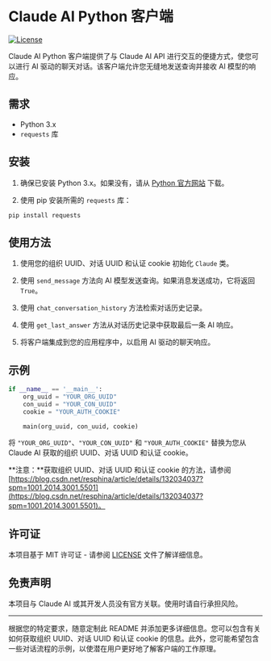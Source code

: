 # Claude AI Python 客户端



[![License](https://img.shields.io/badge/License-MIT-blue.svg)](LICENSE)

Claude AI Python 客户端提供了与 Claude AI API 进行交互的便捷方式，使您可以进行 AI 驱动的聊天对话。该客户端允许您无缝地发送查询并接收 AI 模型的响应。

## 需求

- Python 3.x
- `requests` 库

## 安装

1. 确保已安装 Python 3.x。如果没有，请从 [Python 官方网站](https://www.python.org/downloads/) 下载。

2. 使用 pip 安装所需的 `requests` 库：

```bash
pip install requests
```

## 使用方法

1. 使用您的组织 UUID、对话 UUID 和认证 cookie 初始化 `Claude` 类。

2. 使用 `send_message` 方法向 AI 模型发送查询。如果消息发送成功，它将返回 `True`。

3. 使用 `chat_conversation_history` 方法检索对话历史记录。

4. 使用 `get_last_answer` 方法从对话历史记录中获取最后一条 AI 响应。

5. 将客户端集成到您的应用程序中，以启用 AI 驱动的聊天响应。

## 示例

```python
if __name__ == '__main__':
    org_uuid = "YOUR_ORG_UUID"
    con_uuid = "YOUR_CON_UUID"
    cookie = "YOUR_AUTH_COOKIE"

    main(org_uuid, con_uuid, cookie)
```

将 `"YOUR_ORG_UUID"`、`"YOUR_CON_UUID"` 和 `"YOUR_AUTH_COOKIE"` 替换为您从 Claude AI 获取的组织 UUID、对话 UUID 和认证 cookie。

**注意：**获取组织 UUID、对话 UUID 和认证 cookie 的方法，请参阅 [https://blog.csdn.net/resphina/article/details/132034037?spm=1001.2014.3001.5501](https://blog.csdn.net/resphina/article/details/132034037?spm=1001.2014.3001.5501)。

## 许可证

本项目基于 MIT 许可证 - 请参阅 [LICENSE](LICENSE) 文件了解详细信息。

## 免责声明

本项目与 Claude AI 或其开发人员没有官方关联。使用时请自行承担风险。

---

根据您的特定要求，随意定制此 README 并添加更多详细信息。您可以包含有关如何获取组织 UUID、对话 UUID 和认证 cookie 的信息。此外，您可能希望包含一些对话流程的示例，以使潜在用户更好地了解客户端的工作原理。

